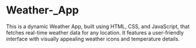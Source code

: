 # Weather-_App
This is a dynamic Weather App, built using HTML, CSS, and JavaScript, that fetches real-time weather data for any location. It features a user-friendly interface with visually appealing weather icons and temperature details.
